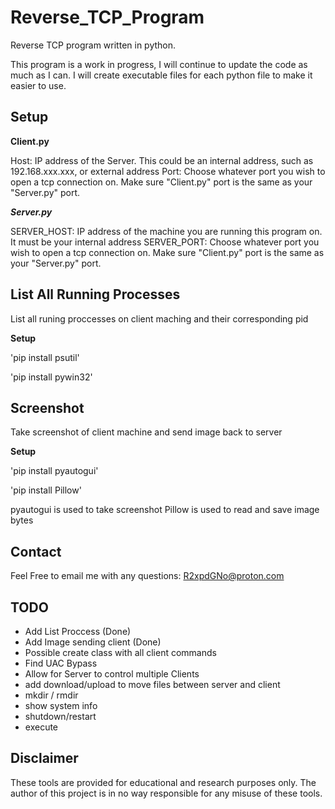# Reverse_TCP_Program
Reverse TCP program written in python.

This program is a work in progress, I will continue to update the code as much as I can. I will create executable files for each python file to make it easier to use.

## Setup

**Client.py**

Host: IP address of the Server. This could be an internal address, such as 192.168.xxx.xxx, or external address
Port: Choose whatever port you wish to open a tcp connection on. Make sure "Client.py" port is the same as your "Server.py" port.

***Server.py***

SERVER_HOST: IP address of the machine you are running this program on. It must be your internal address
SERVER_PORT: Choose whatever port you wish to open a tcp connection on. Make sure "Client.py" port is the same as your "Server.py" port.

## List All Running Processes
List all runing proccesses on client maching and their corresponding pid

**Setup**

'pip install psutil'

'pip install pywin32'

## Screenshot
Take screenshot of client machine and send image back to server

**Setup**

'pip install pyautogui'

'pip install Pillow'

pyautogui is used to take screenshot
Pillow is used to read and save image bytes

## Contact
Feel Free to email me with any questions:
R2xpdGNo@proton.com

## TODO
- Add List Proccess (Done)
- Add Image sending client (Done)
- Possible create class with all client commands
- Find UAC Bypass
- Allow for Server to control multiple Clients
- add download/upload to move files between server and client
- mkdir / rmdir
- show system info
- shutdown/restart
- execute

## Disclaimer
These tools are provided for educational and research purposes only. The author of this project is in no way responsible for any misuse of these tools.
